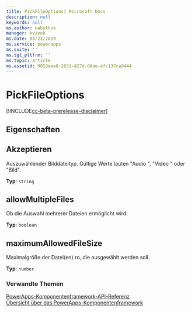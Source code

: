 ```yaml
---
title: PickFileOptions| Microsoft Docs
description: null
keywords: null
ms.author: nabuthuk
manager: kvivek
ms.date: 04/23/2019
ms.service: powerapps
ms.suite: ''
ms.tgt_pltfrm: ''
ms.topic: article
ms.assetid: 9053eee8-2851-427d-88ae-4fc137ca0444
---
```


# <a name="pickfileoptions"></a>PickFileOptions

[!INCLUDE[cc-beta-prerelease-disclaimer](../../../includes/cc-beta-prerelease-disclaimer.md)]

## <a name="properties"></a>Eigenschaften

## <a name="accept"></a>Akzeptieren

Auszuwählender Bilddateityp. Gültige Werte lauten "Audio ", "Video " oder "Bild".

**Typ**: `string`

## <a name="allowmultiplefiles"></a>allowMultipleFiles

Ob die Auswahl mehrerer Dateien ermöglicht wird.

**Typ**: `boolean`

## <a name="maximumallowedfilesize"></a>maximumAllowedFileSize

Maximalgröße der Datei(en) ro, die ausgewählt werden soll.

**Typ**: `number`


### <a name="related-topics"></a>Verwandte Themen

[PowerApps-Komponentenframework-API-Referenz](../reference/index.md)<br/>
[Übersicht über das PowerApps-Komponentenframework](../overview.md)